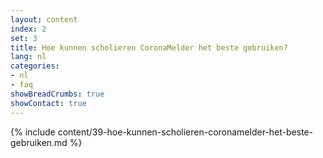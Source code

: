 ```yaml
---
layout: content
index: 2
set: 3
title: Hoe kunnen scholieren CoronaMelder het beste gebruiken?
lang: nl
categories:
- nl
- faq
showBreadCrumbs: true
showContact: true
---
```

{% include content/39-hoe-kunnen-scholieren-coronamelder-het-beste-gebruiken.md %}
 